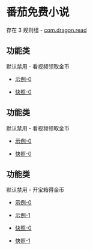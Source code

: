 # 番茄免费小说

存在 3 规则组 - [com.dragon.read](/src/apps/com.dragon.read.ts)

## 功能类

默认禁用 - 看视频领取金币

- [示例-0](https://m.gkd.li/47310744/8133d231-2601-4fa1-999c-a744eb2eff99)

- [快照-0](https://i.gkd.li/import/13463084)

## 功能类

默认禁用 - 看视频领取金币

- [示例-0](https://m.gkd.li/47310744/8133d231-2601-4fa1-999c-a744eb2eff99)

- [快照-0](https://i.gkd.li/import/13463084)

## 功能类

默认禁用 - 开宝箱得金币

- [示例-0](https://m.gkd.li/47310744/bb683458-2006-45ae-95d2-1f2d8bbd63a7)
- [示例-1](https://m.gkd.li/47310744/e12816b5-d8cf-48da-ae57-22c152fd67eb)

- [快照-0](https://i.gkd.li/import/13482949)
- [快照-1](https://i.gkd.li/import/13463118)
